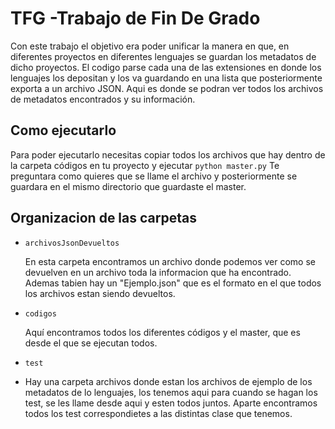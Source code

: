 TFG -Trabajo de Fin De Grado
============================

Con este trabajo el objetivo era poder unificar la manera en que, en diferentes proyectos en diferentes lenguajes se guardan los metadatos de dicho proyectos. 
El codigo parse cada una de las extensiones en donde los lenguajes los depositan y los va guardando en una lista que posteriormente exporta a un archivo JSON. 
Aqui es donde se podran ver todos los archivos de metadatos  encontrados y su información. 

Como ejecutarlo
---------------

Para poder ejecutarlo necesitas  copiar todos los archivos que hay  dentro de la carpeta códigos en tu proyecto y ejecutar
`python master.py`
Te preguntara como quieres que se llame el archivo y posteriormente se guardara en el mismo directorio que guardaste el master.


Organizacion de las carpetas 
----------------------------

  - `archivosJsonDevueltos`
  
      En esta carpeta encontramos un archivo donde podemos ver como se devuelven en un archivo toda la informacion que ha encontrado.
      Ademas tabien hay  un "Ejemplo.json" que es el formato en el que todos los archivos estan siendo devueltos.
  
  - `codigos`
  
      Aquí encontramos todos los diferentes códigos y el master, que es desde el que se ejecutan todos.
  
  - `test`
  -
      Hay una carpeta archivos donde estan los archivos de ejemplo de los metadatos de lo lenguajes, los tenemos aqui para cuando se hagan los 
      test, se les llame desde aqui y esten todos juntos.
      Aparte encontramos todos los test correspondietes a las distintas clase que tenemos.
    
